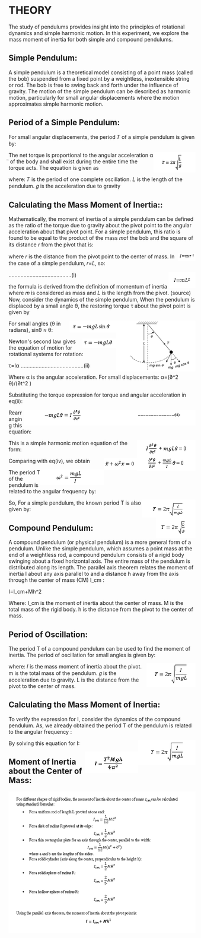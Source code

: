 # THEORY

The study of pendulums provides insight into the principles of rotational dynamics and simple harmonic motion. In this experiment, we explore the mass moment of inertia for both simple and compound pendulums.

## Simple Pendulum:

A simple pendulum is a theoretical model consisting of a point mass (called the bob) suspended from a fixed point by a weightless, inextensible string or rod. The bob is free to swing back and forth under the influence of gravity. The motion of the simple pendulum can be described as harmonic motion, particularly for small angular displacements where the motion approximates simple harmonic motion.


## Period of a Simple Pendulum:

For small angular displacements, the period 𝑇 of a simple pendulum is given by:

<img align="right"  src="images/Theory_1.png">


The net torque is proportional to the angular acceleration α ⃗ of the body and shall exist during the entire time the torque acts. The equation is given as


where:
𝑇 is the period of one complete oscillation.
𝐿 is the length of the pendulum.
𝑔 is the acceleration due to gravity 

## Calculating the Mass Moment of Inertia::


Mathematically, the moment of inertia of a simple pendulum can be defined as the ratio of the torque due to gravity about the pivot point to the angular acceleration about that pivot point. For a simple pendulum, this ratio is found to be equal to the product of the mass 𝑚of the bob and the square of its distance 𝑟 from the pivot that is: 

<img align="right"  src="images/Theory_2.png">

where 𝑟 is the distance from the pivot point to the center of mass. In the case of a simple pendulum, 𝑟=𝐿, so:

<img align="right"  src="images/Theory_3.png">                                                ……………………………………(i)

the formula is derived from the definition of momentum of inertia where 𝑚 is considered as mass and 𝐿 is the length from the pivot. (source)
Now, consider the dynamics of the simple pendulum,
When the pendulum is displaced by a small angle θ, the restoring torque τ about the pivot point is given by

<img align="right"  src="images/Theory_4.png">

<img align="right"  src="images/Theory_5.png">

For small angles (θ in radians), sinθ ≈ θ:

<img align="right"  src="images/Theory_6.png">

Newton's second law gives the equation of motion for rotational systems for rotation: 

  τ=Iα                                                     ……………………………………(ii)

Where α is the angular acceleration. For small displacements:
  α=(∂^2 θ)/(∂t^2 ) 
  
Substituting the torque expression for torque and angular acceleration in eq(ii):

<img align="right"  src="images/Theory_7.png">

Rearranging this equation:

<img align="right"  src="images/Theory_8.png">

This is a simple harmonic motion equation of the form:

<img align="right"  src="images/Theory_9.png">

Comparing with eq(iv), we obtain 

<img align="right"  src="images/Theory_10.png">

The period T of the pendulum is related to the angular frequency by:

<img align="right"  src="images/Theory_11.png">

So, For a simple pendulum, the known period T is also given by:

<img align="right"  src="images/Theory_12.png">

## Compound Pendulum:

A compound pendulum (or physical pendulum) is a more general form of a pendulum. Unlike the simple pendulum, which assumes a point mass at the end of a weightless rod, a compound pendulum consists of a rigid body swinging about a fixed horizontal axis. The entire mass of the pendulum is distributed along its length.
The parallel axis theorem relates the moment of inertia I about any axis parallel to and a distance h away from the axis through the center of mass (CM) I_cm :

I=I_cm+Mh^2

Where:
I_cm is the moment of inertia about the center of mass.
M is the total mass of the rigid body.
h is the distance from the pivot to the center of mass.

## Period of Oscillation:

The period T of a compound pendulum can be used to find the moment of inertia. The period of oscillation for small angles is given by:

<img align="right"  src="images/Theory_13.png">

 where:
𝐼 is the mass moment of inertia about the pivot.
m is the total mass of the pendulum.
𝑔 is the acceleration due to gravity.
L is the distance from the pivot to the center of mass.

## Calculating the Mass Moment of Inertia:

To verify the expression for I, consider the dynamics of the compound pendulum.
As, we already obtained the period T of the pendulum is related to the angular frequency :

<img align="right"  src="images/Theory_14.png">

By solving this equation for I:

<img align="right"  src="images/Theory_15.png">

## Moment of Inertia about the Center of Mass:

<img align="right"  src="images/Theory_16.png">



  
  
